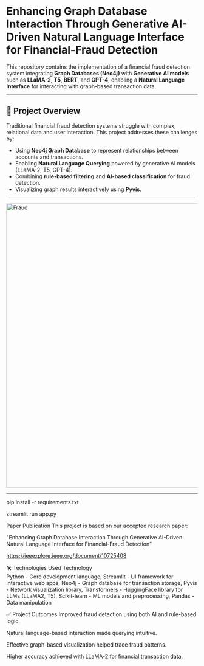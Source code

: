 

# Enhancing Graph Database Interaction Through Generative AI-Driven Natural Language Interface for Financial-Fraud Detection

This repository contains the implementation of a financial fraud detection system integrating **Graph Databases (Neo4j)** with **Generative AI models** such as **LLaMA-2**, **T5**, **BERT**, and **GPT-4**, enabling a **Natural Language Interface** for interacting with graph-based transaction data.

---

## 🧠 Project Overview

Traditional financial fraud detection systems struggle with complex, relational data and user interaction. This project addresses these challenges by:

- Using **Neo4j Graph Database** to represent relationships between accounts and transactions.
- Enabling **Natural Language Querying** powered by generative AI models (LLaMA-2, T5, GPT-4).
- Combining **rule-based filtering** and **AI-based classification** for fraud detection.
- Visualizing graph results interactively using **Pyvis**.

---

<img width="1733" height="748" alt="Fraud" src="https://github.com/user-attachments/assets/78eca126-a911-4688-8e0a-2ffc3cb1200a" />



-----

pip install -r requirements.txt

streamlit run app.py


 Paper Publication
This project is based on our accepted research paper:

"Enhancing Graph Database Interaction Through Generative AI-Driven Natural Language Interface for Financial-Fraud Detection"

https://ieeexplore.ieee.org/document/10725408


🛠️ Technologies Used
Technology	
Python -	Core development language,
Streamlit -	UI framework for interactive web apps,
Neo4j	- Graph database for transaction storage,
Pyvis -	Network visualization library,
Transformers -	HuggingFace library for LLMs (LLaMA2, T5),
Scikit-learn -	ML models and preprocessing,
Pandas	- Data manipulation



✅ Project Outcomes
Improved fraud detection using both AI and rule-based logic.

Natural language-based interaction made querying intuitive.

Effective graph-based visualization helped trace fraud patterns.

Higher accuracy achieved with LLaMA-2 for financial transaction data.

